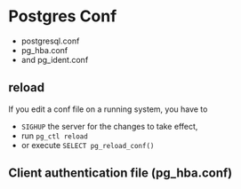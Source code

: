 # Postgres Conf

* postgresql.conf
* pg_hba.conf
* and pg_ident.conf

## reload

If you edit a conf file on a running system, you have to

* `SIGHUP` the server for the changes to take effect,
* run `pg_ctl reload`
* or execute `SELECT pg_reload_conf()`

## Client authentication file (pg_hba.conf)

[](postgres-auth-pg_hba.conf)